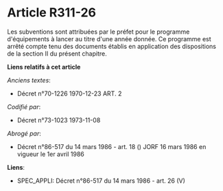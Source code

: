# Article R311-26

Les subventions sont attribuées par le préfet pour le programme d'équipements à lancer au titre d'une année donnée. Ce
programme est arrêté compte tenu des documents établis en application des dispositions de la section II du présent chapitre.

**Liens relatifs à cet article**

_Anciens textes_:

  - Décret n°70-1226 1970-12-23 ART. 2

_Codifié par_:

  - Décret n°73-1023 1973-11-08

_Abrogé par_:

  - Décret n°86-517 du 14 mars 1986 - art. 18 () JORF 16 mars 1986 en vigueur le   1er avril 1986

**Liens**:

  - SPEC_APPLI: Décret n°86-517 du 14 mars 1986 - art. 26 (V)
